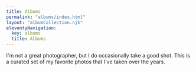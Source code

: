 ```yaml
---
title: Albums
permalink: "albums/index.html"
layout: "albumCollection.njk"
eleventyNavigation:
  key: albums
  title: Albums
---
```


I'm not a great photographer, but I do occasionally take a good shot.  This
is a curated set of my favorite photos that I've taken over the years.
